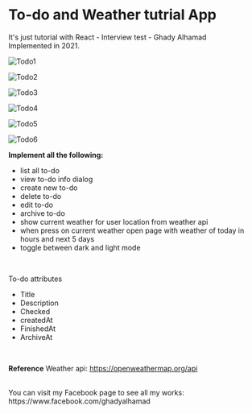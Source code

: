 
<h1>To-do and Weather tutrial App </h1> 

It's just tutorial with React - Interview test - Ghady Alhamad  
Implemented in 2021.


![Todo1](https://raw.githubusercontent.com/GhadyAlhamad/Tutorials/main/samples/1.PNG)


![Todo2](../Tutorials/samples/4.PNG?raw=true)


![Todo3](../Tutorials/samples/3.PNG?raw=true)


![Todo4](../Tutorials/samples/5.PNG?raw=true)


![Todo5](../Tutorials/samples/9.PNG?raw=true)


![Todo6](../Tutorials/samples/10.PNG?raw=true)


<b>Implement all the following: </b>
<ul>
<li>list all to-do</li>
<li>view to-do info dialog</li>
<li>create new to-do</li>
<li>delete to-do</li>
<li>edit to-do</li>
<li>archive to-do</li>
<li>show current weather for user location from weather api</li>
<li>when press on current weather open page with weather of today in hours and next 5 days</li>
<li>toggle between dark and light mode</li>
</ul>
<br/>  
  
To-do attributes
<ul>
<li>Title</li>
<li>Description</li>
<li>Checked</li>
<li>createdAt</li>
<li>FinishedAt</li>
<li>ArchiveAt</li>
</ul>
<br/>  

<b>Reference</b>
Weather api: https://openweathermap.org/api

<br/>  
You can visit my Facebook page to see all my works:
https://www.facebook.com/ghadyalhamad


 


